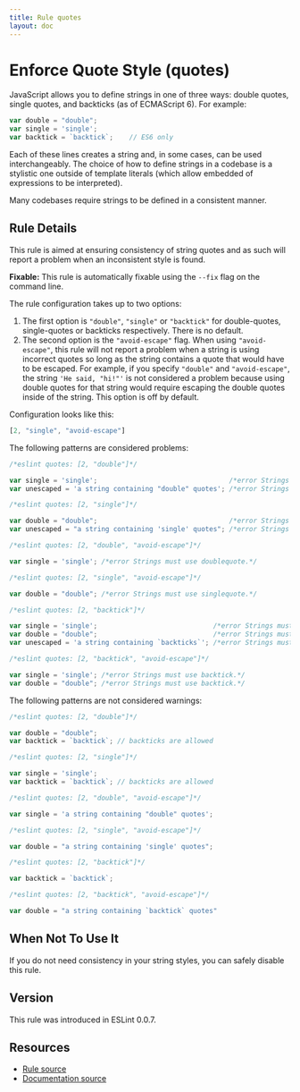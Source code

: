```yaml
---
title: Rule quotes
layout: doc
---
```

<!-- Note: No pull requests accepted for this file. See README.md in the root directory for details. -->
# Enforce Quote Style (quotes)

JavaScript allows you to define strings in one of three ways: double quotes, single quotes, and backticks (as of ECMAScript 6). For example:

```js
var double = "double";
var single = 'single';
var backtick = `backtick`;    // ES6 only
```

Each of these lines creates a string and, in some cases, can be used interchangeably. The choice of how to define strings in a codebase is a stylistic one outside of template literals (which allow embedded of expressions to be interpreted).

Many codebases require strings to be defined in a consistent manner.

## Rule Details

This rule is aimed at ensuring consistency of string quotes and as such will report a problem when an inconsistent style is found.

**Fixable:** This rule is automatically fixable using the `--fix` flag on the command line.

The rule configuration takes up to two options:

1. The first option is `"double"`, `"single"` or `"backtick"` for double-quotes, single-quotes or backticks respectively. There is no default.
1. The second option is the `"avoid-escape"` flag. When using `"avoid-escape"`, this rule will not report a problem when a string is using incorrect quotes so long as the string contains a quote that would have to be escaped. For example, if you specify `"double"` and `"avoid-escape"`, the string `'He said, "hi!"'` is not considered a problem because using double quotes for that string would require escaping the double quotes inside of the string. This option is off by default.

Configuration looks like this:

```js
[2, "single", "avoid-escape"]
```

The following patterns are considered problems:

```js
/*eslint quotes: [2, "double"]*/

var single = 'single';                                 /*error Strings must use doublequote.*/
var unescaped = 'a string containing "double" quotes'; /*error Strings must use doublequote.*/
```

```js
/*eslint quotes: [2, "single"]*/

var double = "double";                                 /*error Strings must use singlequote.*/
var unescaped = "a string containing 'single' quotes"; /*error Strings must use singlequote.*/
```

```js
/*eslint quotes: [2, "double", "avoid-escape"]*/

var single = 'single'; /*error Strings must use doublequote.*/
```

```js
/*eslint quotes: [2, "single", "avoid-escape"]*/

var double = "double"; /*error Strings must use singlequote.*/
```

```js
/*eslint quotes: [2, "backtick"]*/

var single = 'single';                             /*error Strings must use backtick.*/
var double = "double";                             /*error Strings must use backtick.*/
var unescaped = 'a string containing `backticks`'; /*error Strings must use backtick.*/
```

```js
/*eslint quotes: [2, "backtick", "avoid-escape"]*/

var single = 'single'; /*error Strings must use backtick.*/
var double = "double"; /*error Strings must use backtick.*/
```

The following patterns are not considered warnings:

```js
/*eslint quotes: [2, "double"]*/

var double = "double";
var backtick = `backtick`; // backticks are allowed
```

```js
/*eslint quotes: [2, "single"]*/

var single = 'single';
var backtick = `backtick`; // backticks are allowed
```

```js
/*eslint quotes: [2, "double", "avoid-escape"]*/

var single = 'a string containing "double" quotes';
```

```js
/*eslint quotes: [2, "single", "avoid-escape"]*/

var double = "a string containing 'single' quotes";
```

```js
/*eslint quotes: [2, "backtick"]*/

var backtick = `backtick`;
```

```js
/*eslint quotes: [2, "backtick", "avoid-escape"]*/

var double = "a string containing `backtick` quotes"
```

## When Not To Use It

If you do not need consistency in your string styles, you can safely disable this rule.


## Version

This rule was introduced in ESLint 0.0.7.

## Resources

* [Rule source](https://github.com/eslint/eslint/tree/master/lib/rules/quotes.js)
* [Documentation source](https://github.com/eslint/eslint/tree/master/docs/rules/quotes.md)

